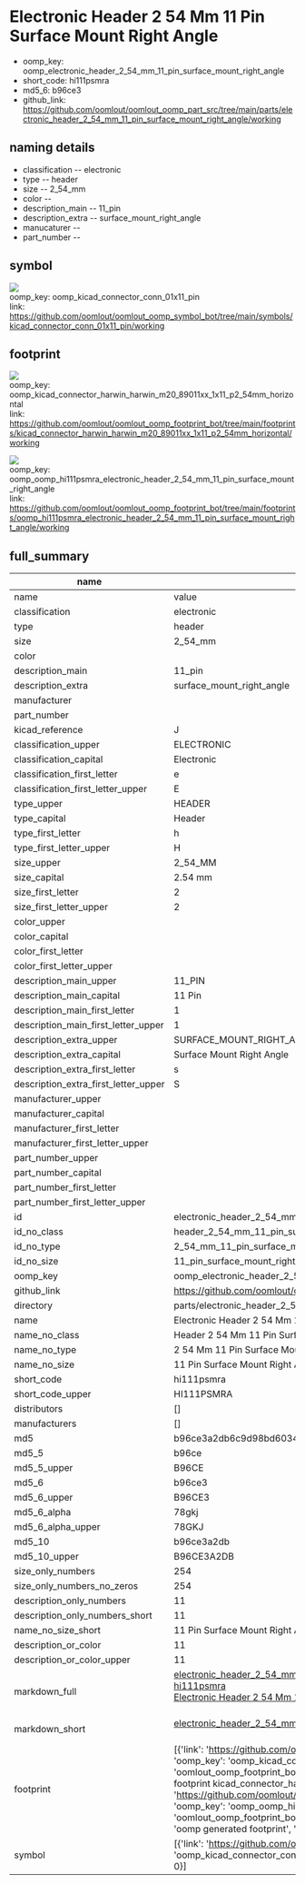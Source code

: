 # Electronic Header 2 54 Mm 11 Pin Surface Mount Right Angle

  
* oomp_key: oomp_electronic_header_2_54_mm_11_pin_surface_mount_right_angle 
* short_code: hi111psmra
* md5_6: b96ce3  
* github_link: https://github.com/oomlout/oomlout_oomp_part_src/tree/main/parts/electronic_header_2_54_mm_11_pin_surface_mount_right_angle/working  
## naming details
* classification -- electronic
* type -- header
* size -- 2_54_mm
* color -- 
* description_main -- 11_pin
* description_extra -- surface_mount_right_angle
* manucaturer -- 
* part_number -- 



## symbol

![](symbol/{index}/working/working_600.png)  
oomp_key: oomp_kicad_connector_conn_01x11_pin  
link: https://github.com/oomlout/oomlout_oomp_symbol_bot/tree/main/symbols/kicad_connector_conn_01x11_pin/working  

## footprint

![](footprint/{index}/working/working_600.png)  
oomp_key: oomp_kicad_connector_harwin_harwin_m20_89011xx_1x11_p2_54mm_horizontal  
link: https://github.com/oomlout/oomlout_oomp_footprint_bot/tree/main/footprints/kicad_connector_harwin_harwin_m20_89011xx_1x11_p2_54mm_horizontal/working  

![](footprint/{index}/working/working_600.png)  
oomp_key: oomp_oomp_hi111psmra_electronic_header_2_54_mm_11_pin_surface_mount_right_angle  
link: https://github.com/oomlout/oomlout_oomp_footprint_bot/tree/main/footprints/oomp_hi111psmra_electronic_header_2_54_mm_11_pin_surface_mount_right_angle/working  

## full_summary
| name | value | 
| --- | --- | 
| name | value | 
| classification | electronic | 
| type | header | 
| size | 2_54_mm | 
| color |  | 
| description_main | 11_pin | 
| description_extra | surface_mount_right_angle | 
| manufacturer |  | 
| part_number |  | 
| kicad_reference | J | 
| classification_upper | ELECTRONIC | 
| classification_capital | Electronic | 
| classification_first_letter | e | 
| classification_first_letter_upper | E | 
| type_upper | HEADER | 
| type_capital | Header | 
| type_first_letter | h | 
| type_first_letter_upper | H | 
| size_upper | 2_54_MM | 
| size_capital | 2.54 mm | 
| size_first_letter | 2 | 
| size_first_letter_upper | 2 | 
| color_upper |  | 
| color_capital |  | 
| color_first_letter |  | 
| color_first_letter_upper |  | 
| description_main_upper | 11_PIN | 
| description_main_capital | 11 Pin | 
| description_main_first_letter | 1 | 
| description_main_first_letter_upper | 1 | 
| description_extra_upper | SURFACE_MOUNT_RIGHT_ANGLE | 
| description_extra_capital | Surface Mount Right Angle | 
| description_extra_first_letter | s | 
| description_extra_first_letter_upper | S | 
| manufacturer_upper |  | 
| manufacturer_capital |  | 
| manufacturer_first_letter |  | 
| manufacturer_first_letter_upper |  | 
| part_number_upper |  | 
| part_number_capital |  | 
| part_number_first_letter |  | 
| part_number_first_letter_upper |  | 
| id | electronic_header_2_54_mm_11_pin_surface_mount_right_angle | 
| id_no_class | header_2_54_mm_11_pin_surface_mount_right_angle | 
| id_no_type | 2_54_mm_11_pin_surface_mount_right_angle | 
| id_no_size | 11_pin_surface_mount_right_angle | 
| oomp_key | oomp_electronic_header_2_54_mm_11_pin_surface_mount_right_angle | 
| github_link | https://github.com/oomlout/oomlout_oomp_part_src/tree/main/parts/electronic_header_2_54_mm_11_pin_surface_mount_right_angle/working | 
| directory | parts/electronic_header_2_54_mm_11_pin_surface_mount_right_angle | 
| name | Electronic Header 2 54 Mm 11 Pin Surface Mount Right Angle | 
| name_no_class | Header 2 54 Mm 11 Pin Surface Mount Right Angle | 
| name_no_type | 2 54 Mm 11 Pin Surface Mount Right Angle | 
| name_no_size | 11 Pin Surface Mount Right Angle | 
| short_code | hi111psmra | 
| short_code_upper | HI111PSMRA | 
| distributors | [] | 
| manufacturers | [] | 
| md5 | b96ce3a2db6c9d98bd60344f58ad153e | 
| md5_5 | b96ce | 
| md5_5_upper | B96CE | 
| md5_6 | b96ce3 | 
| md5_6_upper | B96CE3 | 
| md5_6_alpha | 78gkj | 
| md5_6_alpha_upper | 78GKJ | 
| md5_10 | b96ce3a2db | 
| md5_10_upper | B96CE3A2DB | 
| size_only_numbers | 254 | 
| size_only_numbers_no_zeros | 254 | 
| description_only_numbers | 11 | 
| description_only_numbers_short | 11 | 
| name_no_size_short | 11 Pin Surface Mount Right Angle | 
| description_or_color | 11 | 
| description_or_color_upper | 11 | 
| markdown_full | [electronic_header_2_54_mm_11_pin_surface_mount_right_angle](https://github.com/oomlout/oomlout_oomp_part_src/tree/main/parts/electronic_header_2_54_mm_11_pin_surface_mount_right_angle/working)<br>[hi111psmra](https://github.com/oomlout/oomlout_oomp_part_src/tree/main/parts/electronic_header_2_54_mm_11_pin_surface_mount_right_angle/working)<br>[Electronic Header 2 54 Mm 11 Pin Surface Mount Right Angle](https://github.com/oomlout/oomlout_oomp_part_src/tree/main/parts/electronic_header_2_54_mm_11_pin_surface_mount_right_angle/working)<br><br> | 
| markdown_short | [electronic_header_2_54_mm_11_pin_surface_mount_right_angle](https://github.com/oomlout/oomlout_oomp_part_src/tree/main/parts/electronic_header_2_54_mm_11_pin_surface_mount_right_angle/working)<br><br> | 
| footprint | [{'link': 'https://github.com/oomlout/oomlout_oomp_footprint_bot/tree/main/foootprntss/kicad_connector_harwin_harwin_m20_89011xx_1x11_p2_54mm_horizontal', 'oomp_key': 'oomp_kicad_connector_harwin_harwin_m20_89011xx_1x11_p2_54mm_horizontal', 'directory': 'oomlout_oomp_footprint_bot/footprints/kicad_connector_harwin_harwin_m20_89011xx_1x11_p2_54mm_horizontal//working/working.kicad_mod', 'note': 'source footprint kicad_connector_harwin_harwin_m20_89011xx_1x11_p2_54mm_horizontal', 'index': 0}, {'link': 'https://github.com/oomlout/oomlout_oomp_footprint_bot/tree/main/foootprntss/oomp_hi111psmra_electronic_header_2_54_mm_11_pin_surface_mount_right_angle', 'oomp_key': 'oomp_oomp_hi111psmra_electronic_header_2_54_mm_11_pin_surface_mount_right_angle', 'directory': 'oomlout_oomp_footprint_bot/footprints/oomp_hi111psmra_electronic_header_2_54_mm_11_pin_surface_mount_right_angle//working/working.kicad_mod', 'note': 'oomp generated footprint', 'index': 1}] | 
| symbol | [{'link': 'https://github.com/oomlout/oomlout_oomp_symbol_bot/tree/main/symbols/kicad_connector_conn_01x11_pin', 'oomp_key': 'oomp_kicad_connector_conn_01x11_pin', 'directory': 'oomlout_oomp_symbol_bot/symbols/kicad_connector_conn_01x11_pin//working/working.kicad_sym', 'index': 0}] | 
